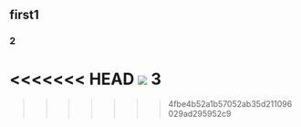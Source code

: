 ## first1
### 2
<<<<<<< HEAD
![](time.JPG)
3
=======
>>>>>>> 4fbe4b52a1b57052ab35d211096029ad295952c9
